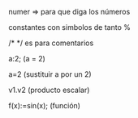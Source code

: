 
numer => para que diga los números

constantes con simbolos de tanto %

/* */ es para comentarios

a:2; (a = 2)

a=2 (sustituir a por un 2)

v1.v2 (producto escalar)

f(x):=sin(x); (función)

